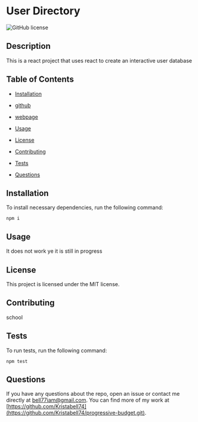 # User Directory
![GitHub license](https://img.shields.io/badge/license-MIT-blue.svg)

## Description

This is a react project that uses react to create an interactive user database

## Table of Contents 

* [Installation](#installation)

* [github](#github)

* [webpage](#webpage)

* [Usage](#usage)

* [License](#license)

* [Contributing](#contributing)

* [Tests](#tests)

* [Questions](#questions)

## Installation

To install necessary dependencies, run the following command:

```
npm i 
```

## Usage

It does not work ye it is still in progress

## License

This project is licensed under the MIT license.
  
## Contributing

school

## Tests

To run tests, run the following command:

```
npm test
```

## Questions

If you have any questions about the repo, open an issue or contact me directly at bell77iam@gmail.com. You can find more of my work at [https://github.com/Kristabell74](https://github.com/Kristabell74/progressive-budget.git).